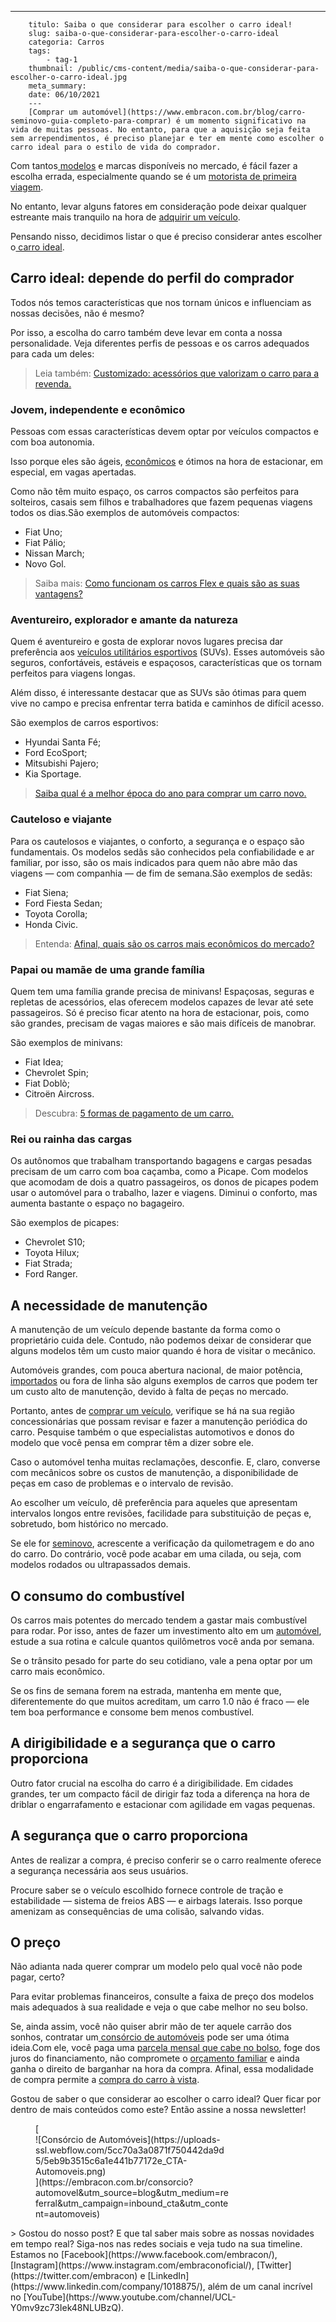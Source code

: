 ---
        titulo: Saiba o que considerar para escolher o carro ideal!
        slug: saiba-o-que-considerar-para-escolher-o-carro-ideal
        categoria: Carros
        tags:
            - tag-1
        thumbnail: /public/cms-content/media/saiba-o-que-considerar-para-escolher-o-carro-ideal.jpg
        meta_summary: 
        date: 06/10/2021
        ---
        [Comprar um automóvel](https://www.embracon.com.br/blog/carro-seminovo-guia-completo-para-comprar) é um momento significativo na vida de muitas pessoas. No entanto, para que a aquisição seja feita sem arrependimentos, é preciso planejar e ter em mente como escolher o carro ideal para o estilo de vida do comprador.

Com tantos[ modelos](https://www.embracon.com.br/blog/os-4-modelos-de-carro-mais-esperados-para-2020) e marcas disponíveis no mercado, é fácil fazer a escolha errada, especialmente quando se é um [motorista de primeira viagem](https://www.embracon.com.br/blog/primeiro-carro-como-acertar-na-escolha).

No entanto, levar alguns fatores em consideração pode deixar qualquer estreante mais tranquilo na hora de [adquirir um veículo](https://www.embracon.com.br/consorcio-de-carros).

Pensando nisso, decidimos listar o que é preciso considerar antes escolher o[ carro ideal](https://www.embracon.com.br/blog/afinal-existe-consorcio-de-carros-importados).

Carro ideal: depende do perfil do comprador
-------------------------------------------

Todos nós temos características que nos tornam únicos e influenciam as nossas decisões, não é mesmo?

Por isso, a escolha do carro também deve levar em conta a nossa personalidade. Veja diferentes perfis de pessoas e os carros adequados para cada um deles:

> Leia também: [Customizado: acessórios que valorizam o carro para a revenda.](https://www.embracon.com.br/blog/customizado-acessorios-que-valorizam-o-carro-para-a-revenda)

### Jovem, independente e econômico

Pessoas com essas características devem optar por veículos compactos e com boa autonomia.

Isso porque eles são ágeis, [econômicos](https://www.embracon.com.br/blog/afinal-quais-sao-os-carros-mais-economicos-do-mercado) e ótimos na hora de estacionar, em especial, em vagas apertadas.

Como não têm muito espaço, os carros compactos são perfeitos para solteiros, casais sem filhos e trabalhadores que fazem pequenas viagens todos os dias.São exemplos de automóveis compactos:

- Fiat Uno;
- Fiat Pálio;
- Nissan March;
- Novo Gol.

> Saiba mais: [Como funcionam os carros Flex e quais são as suas vantagens?](https://www.embracon.com.br/blog/como-funcionam-os-carros-flex-e-quais-sao-as-suas-vantagens)

### Aventureiro, explorador e amante da natureza

Quem é aventureiro e gosta de explorar novos lugares precisa dar preferência aos [veículos utilitários esportivos](https://www.embracon.com.br/blog/3-lugares-incriveis-para-viajar-de-carro) (SUVs). Esses automóveis são seguros, confortáveis, estáveis e espaçosos, características que os tornam perfeitos para viagens longas.

Além disso, é interessante destacar que as SUVs são ótimas para quem vive no campo e precisa enfrentar terra batida e caminhos de difícil acesso.

São exemplos de carros esportivos:

- Hyundai Santa Fé;
- Ford EcoSport;
- Mitsubishi Pajero;
- Kia Sportage.

> [Saiba qual é a melhor época do ano para comprar um carro novo.](https://www.embracon.com.br/blog/saiba-qual-e-a-melhor-epoca-do-ano-para-comprar-um-carro-novo)

### Cauteloso e viajante

Para os cautelosos e viajantes, o conforto, a segurança e o espaço são fundamentais. Os modelos sedãs são conhecidos pela confiabilidade e ar familiar, por isso, são os mais indicados para quem não abre mão das viagens — com companhia — de fim de semana.São exemplos de sedãs:

- Fiat Siena;
- Ford Fiesta Sedan;
- Toyota Corolla;
- Honda Civic.

> Entenda: [Afinal, quais são os carros mais econômicos do mercado?](https://www.embracon.com.br/blog/afinal-quais-sao-os-carros-mais-economicos-do-mercado)

### Papai ou mamãe de uma grande família

Quem tem uma família grande precisa de minivans! Espaçosas, seguras e repletas de acessórios, elas oferecem modelos capazes de levar até sete passageiros. Só é preciso ficar atento na hora de estacionar, pois, como são grandes, precisam de vagas maiores e são mais difíceis de manobrar.

São exemplos de minivans:

- Fiat Idea;
- Chevrolet Spin;
- Fiat Doblò;
- Citroën Aircross.

> Descubra: [5 formas de pagamento de um carro. ](https://www.embracon.com.br/blog/5-formas-de-pagamento-de-um-carro)

### Rei ou rainha das cargas

Os autônomos que trabalham transportando bagagens e cargas pesadas precisam de um carro com boa caçamba, como a Picape. Com modelos que acomodam de dois a quatro passageiros, os donos de picapes podem usar o automóvel para o trabalho, lazer e viagens. Diminui o conforto, mas aumenta bastante o espaço no bagageiro.

São exemplos de picapes:

- Chevrolet S10;
- Toyota Hilux;
- Fiat Strada;
- Ford Ranger.

A necessidade de manutenção
---------------------------

A manutenção de um veículo depende bastante da forma como o proprietário cuida dele. Contudo, não podemos deixar de considerar que alguns modelos têm um custo maior quando é hora de visitar o mecânico.

Automóveis grandes, com pouca abertura nacional, de maior potência, [importados](https://www.embracon.com.br/blog/afinal-existe-consorcio-de-carros-importados) ou fora de linha são alguns exemplos de carros que podem ter um custo alto de manutenção, devido à falta de peças no mercado.

Portanto, antes de [comprar um veículo](https://www.embracon.com.br/blog/sobre-o-consorcio-de-veiculos-embracon), verifique se há na sua região concessionárias que possam revisar e fazer a manutenção periódica do carro. Pesquise também o que especialistas automotivos e donos do modelo que você pensa em comprar têm a dizer sobre ele.

Caso o automóvel tenha muitas reclamações, desconfie. E, claro, converse com mecânicos sobre os custos de manutenção, a disponibilidade de peças em caso de problemas e o intervalo de revisão.

Ao escolher um veículo, dê preferência para aqueles que apresentam intervalos longos entre revisões, facilidade para substituição de peças e, sobretudo, bom histórico no mercado.

Se ele for [seminovo](https://www.embracon.com.br/blog/carro-seminovo-guia-completo-para-comprar), acrescente a verificação da quilometragem e do ano do carro. Do contrário, você pode acabar em uma cilada, ou seja, com modelos rodados ou ultrapassados demais.

O consumo do combustível
------------------------

Os carros mais potentes do mercado tendem a gastar mais combustível para rodar. Por isso, antes de fazer um investimento alto em um [automóvel](https://www.embracon.com.br/consorcio-de-carros), estude a sua rotina e calcule quantos quilômetros você anda por semana.

Se o trânsito pesado for parte do seu cotidiano, vale a pena optar por um carro mais econômico.

Se os fins de semana forem na estrada, mantenha em mente que, diferentemente do que muitos acreditam, um carro 1.0 não é fraco — ele tem boa performance e consome bem menos combustível.

A dirigibilidade e a segurança que o carro proporciona
------------------------------------------------------

Outro fator crucial na escolha do carro é a dirigibilidade. Em cidades grandes, ter um compacto fácil de dirigir faz toda a diferença na hora de driblar o engarrafamento e estacionar com agilidade em vagas pequenas.

A segurança que o carro proporciona
-----------------------------------

Antes de realizar a compra, é preciso conferir se o carro realmente oferece a segurança necessária aos seus usuários.

Procure saber se o veículo escolhido fornece controle de tração e estabilidade — sistema de freios ABS — e airbags laterais. Isso porque amenizam as consequências de uma colisão, salvando vidas.

O preço
-------

Não adianta nada querer comprar um modelo pelo qual você não pode pagar, certo?

Para evitar problemas financeiros, consulte a faixa de preço dos modelos mais adequados à sua realidade e veja o que cabe melhor no seu bolso.

Se, ainda assim, você não quiser abrir mão de ter aquele carrão dos sonhos, contratar um[ consórcio de automóveis](https://www.embracon.com.br/blog/sobre-o-consorcio-de-veiculos-embracon) pode ser uma ótima ideia.Com ele, você paga uma [parcela mensal que cabe no bolso](https://www.embracon.com.br/blog/parcela-de-consorcio-tem-juros), foge dos juros do financiamento, não compromete o [orçamento familiar](https://www.embracon.com.br/blog/aprenda-como-montar-um-orcamento-familiar-em-5-passos) e ainda ganha o direito de barganhar na hora da compra. Afinal, essa modalidade de compra permite a [compra do carro à vista](https://www.embracon.com.br/blog/saiba-o-que-fazer-quando-for-contemplado-no-consorcio).

Gostou de saber o que considerar ao escolher o carro ideal? Quer ficar por dentro de mais conteúdos como este? Então assine a nossa newsletter!

<figure class="w-richtext-figure-type-image w-richtext-align-center" style="max-width:310px">[<div>![Consórcio de Automóveis](https://uploads-ssl.webflow.com/5cc70a3a0871f750442da9d5/5eb9b3515c6a1e441b77172e_CTA-Automoveis.png)</div>](https://embracon.com.br/consorcio?automovel&utm_source=blog&utm_medium=referral&utm_campaign=inbound_cta&utm_content=automoveis)</figure>> Gostou do nosso post? E que tal saber mais sobre as nossas novidades em tempo real? Siga-nos nas redes sociais e veja tudo na sua timeline. Estamos no [Facebook](https://www.facebook.com/embracon/), [Instagram](https://www.instagram.com/embraconoficial/), [Twitter](https://twitter.com/embracon) e [LinkedIn](https://www.linkedin.com/company/1018875/), além de um canal incrível no [YouTube](https://www.youtube.com/channel/UCL-Y0mv9zc73Iek48NLUBzQ).
        